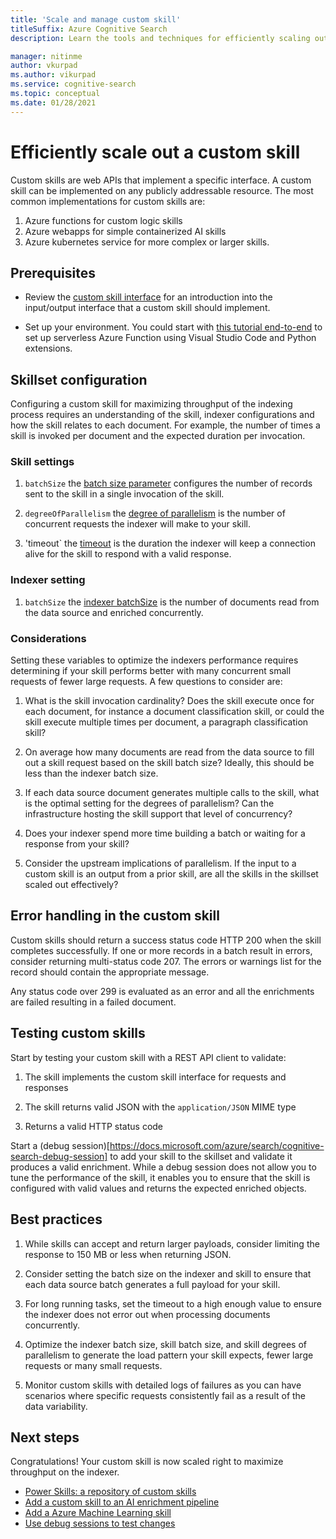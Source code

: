 ```yaml
---
title: 'Scale and manage custom skill'
titleSuffix: Azure Cognitive Search
description: Learn the tools and techniques for efficiently scaling out a custom skill. Custom skills invoke custom AI models or logic that you can add to an AI-enriched indexing pipeline in Azure Cognitive Search.

manager: nitinme
author: vkurpad
ms.author: vikurpad
ms.service: cognitive-search
ms.topic: conceptual
ms.date: 01/28/2021
---
```


# Efficiently scale out a custom skill

Custom skills are web APIs that implement a specific interface. A custom skill can be implemented on any publicly addressable resource. The most common implementations for custom skills are:
1. Azure functions for custom logic skills
2. Azure webapps for simple containerized AI skills
3. Azure kubernetes service for more complex or larger skills.

## Prerequisites

+ Review the [custom skill interface](cognitive-search-custom-skill-interface.md) for an introduction into the input/output interface that a custom skill should implement.

+ Set up your environment. You could start with [this tutorial end-to-end](https://docs.microsoft.com/azure/python/tutorial-vs-code-serverless-python-01) to set up serverless Azure Function using Visual Studio Code and Python extensions.

## Skillset configuration

Configuring a custom skill for maximizing throughput of the indexing process requires an understanding of the skill, indexer configurations and how the skill relates to each document. For example, the number of times a skill is invoked per document and the expected duration per invocation.

### Skill settings

1. `batchSize` the [batch size parameter](https://docs.microsoft.com/azure/search/cognitive-search-custom-skill-web-api) configures the number of records sent to the skill in a single invocation of the skill. 

2. `degreeOfParallelism` the [degree of parallelism](https://docs.microsoft.com/azure/search/cognitive-search-custom-skill-web-api) is the number of concurrent requests the indexer will make to your skill.

3. 'timeout` the [timeout](https://docs.microsoft.com/azure/search/cognitive-search-custom-skill-web-api) is the duration the indexer will keep a connection alive for the skill to respond with a valid response.

### Indexer setting

1. `batchSize` the [indexer batchSize](https://docs.microsoft.com/rest/api/searchservice/create-indexer#indexer-parameters) is the number of documents read from the data source and enriched concurrently.

### Considerations

Setting these variables to optimize the indexers performance requires determining if your skill performs better with many concurrent small requests of fewer large requests. A few questions to consider are:

1. What is the skill invocation cardinality? Does the skill execute once for each document, for instance a document classification skill, or could the skill execute multiple times per document, a paragraph classification skill?

2. On average how many documents are read from the data source to fill out a skill request based on the skill batch size? Ideally, this should be less than the indexer batch size.

3. If each data source document generates multiple calls to the skill, what is the optimal setting for the degrees of parallelism? Can the infrastructure hosting the skill support that level of concurrency?

4. Does your indexer spend more time building a batch or waiting for a response from your skill?

5. Consider the upstream implications of parallelism. If the input to a custom skill is an output from a prior skill, are all the skills in the skillset scaled out effectively?

## Error handling in the custom skill

Custom skills should return a success status code HTTP 200 when the skill completes successfully. If one or more records in a batch result in errors, consider returning multi-status code 207. The errors or warnings list for the record should contain the appropriate message.

Any status code over 299 is evaluated as an error and all the enrichments are failed resulting in a failed document. 

## Testing custom skills

Start by testing your custom skill with a REST API client to validate:

1. The skill implements the custom skill interface for requests and responses

2. The skill returns valid JSON with the `application/JSON` MIME type

3. Returns a valid HTTP status code

Start a (debug session)[https://docs.microsoft.com/azure/search/cognitive-search-debug-session] to add your skill to the skillset and validate it produces a valid enrichment. While a debug session does not allow you to tune the performance of the skill, it enables you to ensure that the skill is configured with valid values and returns the expected enriched objects.

## Best practices

1. While skills can accept and return larger payloads, consider limiting the response to 150 MB or less when returning JSON.

2. Consider setting the batch size on the indexer and skill to ensure that each data source batch generates a full payload for your skill.

3. For long running tasks, set the timeout to a high enough value to ensure the indexer does not error out when processing documents concurrently.

4. Optimize the indexer batch size, skill batch size, and skill degrees of parallelism to generate the load pattern your skill expects, fewer large requests or many small requests.

5. Monitor custom skills with detailed logs of failures as you can have scenarios where specific requests consistently fail as a result of the data variability.


## Next steps
Congratulations! Your custom skill is now scaled right to maximize throughput on the indexer. 

+ [Power Skills: a repository of custom skills](https://github.com/Azure-Samples/azure-search-power-skills)
+ [Add a custom skill to an AI enrichment pipeline](cognitive-search-custom-skill-interface.md)
+ [Add a Azure Machine Learning skill](https://docs.microsoft.com/azure/search/cognitive-search-aml-skill)
+ [Use debug sessions to test changes](https://docs.microsoft.com/azure/search/cognitive-search-debug-session)